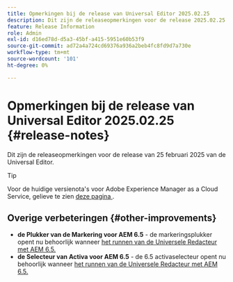 ```yaml
---
title: Opmerkingen bij de release van Universal Editor 2025.02.25
description: Dit zijn de releaseopmerkingen voor de release 2025.02.25 van de Universal Editor.
feature: Release Information
role: Admin
exl-id: d16ed78d-d5a3-45bf-a415-5951e60b53f9
source-git-commit: ad72a4a724cd69376a936a2beb4fc8fd9d7a730e
workflow-type: tm+mt
source-wordcount: '101'
ht-degree: 0%

---
```



# Opmerkingen bij de release van Universal Editor 2025.02.25 {#release-notes}

Dit zijn de releaseopmerkingen voor de release van 25 februari 2025 van de Universal Editor.

>[!TIP]
>
>Voor de huidige versienota&#39;s voor Adobe Experience Manager as a Cloud Service, gelieve te zien [ deze pagina ](/help/release-notes/release-notes-cloud/release-notes-current.md).

## Overige verbeteringen {#other-improvements}

* **de Plukker van de Markering voor AEM 6.5** - de markeringsplukker opent nu behoorlijk wanneer [ het runnen van de Universele Redacteur met AEM 6.5.](https://experienceleague.adobe.com/en/docs/experience-manager-65/content/implementing/developing/headless/universal-editor/introduction)
* **de Selecteur van Activa voor AEM 6.5** - de 6.5 activaselecteur opent nu behoorlijk wanneer [ het runnen van de Universele Redacteur met AEM 6.5.](https://experienceleague.adobe.com/en/docs/experience-manager-65/content/implementing/developing/headless/universal-editor/introduction)
